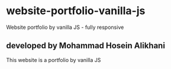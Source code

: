 # website-portfolio-vanilla-js
Website portfolio by vanilla JS - fully responsive



## developed by Mohammad Hosein Alikhani
This website is a portfolio by vanilla JS
